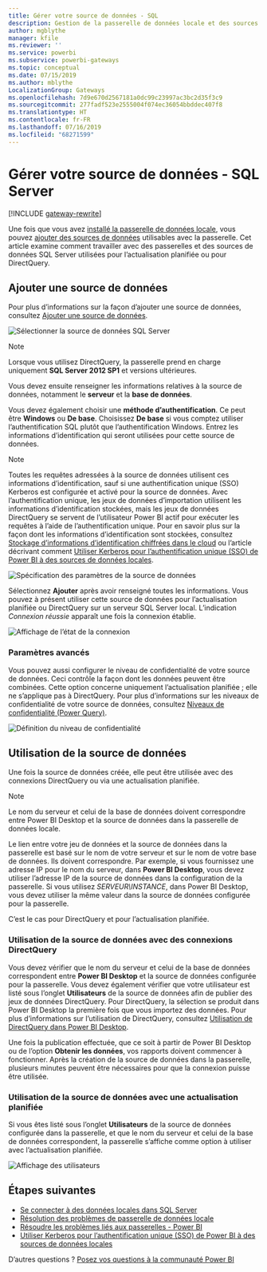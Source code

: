 ```yaml
---
title: Gérer votre source de données - SQL
description: Gestion de la passerelle de données locale et des sources de données associées.
author: mgblythe
manager: kfile
ms.reviewer: ''
ms.service: powerbi
ms.subservice: powerbi-gateways
ms.topic: conceptual
ms.date: 07/15/2019
ms.author: mblythe
LocalizationGroup: Gateways
ms.openlocfilehash: 7d9e670d2567181a0dc99c23997ac3bc2d35f3c9
ms.sourcegitcommit: 277fadf523e2555004f074ec36054bbddec407f8
ms.translationtype: HT
ms.contentlocale: fr-FR
ms.lasthandoff: 07/16/2019
ms.locfileid: "68271599"
---
```

# <a name="manage-your-data-source---sql-server"></a>Gérer votre source de données - SQL Server

[!INCLUDE [gateway-rewrite](includes/gateway-rewrite.md)]

Une fois que vous avez [installé la passerelle de données locale](/data-integration/gateway/service-gateway-install), vous pouvez [ajouter des sources de données](service-gateway-data-sources.md#add-a-data-source) utilisables avec la passerelle. Cet article examine comment travailler avec des passerelles et des sources de données SQL Server utilisées pour l’actualisation planifiée ou pour DirectQuery.

## <a name="add-a-data-source"></a>Ajouter une source de données

Pour plus d’informations sur la façon d’ajouter une source de données, consultez [Ajouter une source de données](service-gateway-data-sources.md#add-a-data-source).

![Sélectionner la source de données SQL Server](media/service-gateway-enterprise-manage-sql/datasourcesettings2.png)

> [!NOTE]
> Lorsque vous utilisez DirectQuery, la passerelle prend en charge uniquement **SQL Server 2012 SP1** et versions ultérieures.

Vous devez ensuite renseigner les informations relatives à la source de données, notamment le **serveur** et la **base de données**.  

Vous devez également choisir une **méthode d’authentification**. Ce peut être **Windows** ou **De base**. Choisissez **De base** si vous comptez utiliser l’authentification SQL plutôt que l’authentification Windows. Entrez les informations d’identification qui seront utilisées pour cette source de données.

> [!NOTE]
> Toutes les requêtes adressées à la source de données utilisent ces informations d’identification, sauf si une authentification unique (SSO) Kerberos est configurée et activé pour la source de données. Avec l’authentification unique, les jeux de données d’importation utilisent les informations d’identification stockées, mais les jeux de données DirectQuery se servent de l’utilisateur Power BI actif pour exécuter les requêtes à l’aide de l’authentification unique. Pour en savoir plus sur la façon dont les informations d’identification sont stockées, consultez [Stockage d’informations d’identification chiffrées dans le cloud](service-gateway-data-sources.md#storing-encrypted-credentials-in-the-cloud) ou l’article décrivant comment [Utiliser Kerberos pour l’authentification unique (SSO) de Power BI à des sources de données locales](service-gateway-sso-kerberos.md).

![Spécification des paramètres de la source de données](media/service-gateway-enterprise-manage-sql/datasourcesettings3.png)

Sélectionnez **Ajouter** après avoir renseigné toutes les informations. Vous pouvez à présent utiliser cette source de données pour l’actualisation planifiée ou DirectQuery sur un serveur SQL Server local. L’indication *Connexion réussie* apparaît une fois la connexion établie.

![Affichage de l’état de la connexion](media/service-gateway-enterprise-manage-sql/datasourcesettings4.png)

### <a name="advanced-settings"></a>Paramètres avancés

Vous pouvez aussi configurer le niveau de confidentialité de votre source de données. Ceci contrôle la façon dont les données peuvent être combinées. Cette option concerne uniquement l’actualisation planifiée ; elle ne s’applique pas à DirectQuery. Pour plus d’informations sur les niveaux de confidentialité de votre source de données, consultez [Niveaux de confidentialité (Power Query)](https://support.office.com/article/Privacy-levels-Power-Query-CC3EDE4D-359E-4B28-BC72-9BEE7900B540).

![Définition du niveau de confidentialité](media/service-gateway-enterprise-manage-sql/datasourcesettings9.png)

## <a name="using-the-data-source"></a>Utilisation de la source de données

Une fois la source de données créée, elle peut être utilisée avec des connexions DirectQuery ou via une actualisation planifiée.

> [!NOTE]
> Le nom du serveur et celui de la base de données doivent correspondre entre Power BI Desktop et la source de données dans la passerelle de données locale.

Le lien entre votre jeu de données et la source de données dans la passerelle est basé sur le nom de votre serveur et sur le nom de votre base de données. Ils doivent correspondre. Par exemple, si vous fournissez une adresse IP pour le nom du serveur, dans **Power BI Desktop**, vous devez utiliser l’adresse IP de la source de données dans la configuration de la passerelle. Si vous utilisez *SERVEUR\INSTANCE*, dans Power BI Desktop, vous devez utiliser la même valeur dans la source de données configurée pour la passerelle.

C’est le cas pour DirectQuery et pour l’actualisation planifiée.

### <a name="using-the-data-source-with-directquery-connections"></a>Utilisation de la source de données avec des connexions DirectQuery

Vous devez vérifier que le nom du serveur et celui de la base de données correspondent entre **Power BI Desktop** et la source de données configurée pour la passerelle. Vous devez également vérifier que votre utilisateur est listé sous l’onglet **Utilisateurs** de la source de données afin de publier des jeux de données DirectQuery. Pour DirectQuery, la sélection se produit dans Power BI Desktop la première fois que vous importez des données. Pour plus d’informations sur l’utilisation de DirectQuery, consultez [Utilisation de DirectQuery dans Power BI Desktop](desktop-use-directquery.md).

Une fois la publication effectuée, que ce soit à partir de Power BI Desktop ou de l’option **Obtenir les données**, vos rapports doivent commencer à fonctionner. Après la création de la source de données dans la passerelle, plusieurs minutes peuvent être nécessaires pour que la connexion puisse être utilisée.

### <a name="using-the-data-source-with-scheduled-refresh"></a>Utilisation de la source de données avec une actualisation planifiée

Si vous êtes listé sous l’onglet **Utilisateurs** de la source de données configurée dans la passerelle, et que le nom du serveur et celui de la base de données correspondent, la passerelle s’affiche comme option à utiliser avec l’actualisation planifiée.

![Affichage des utilisateurs](media/service-gateway-enterprise-manage-sql/powerbi-gateway-enterprise-schedule-refresh.png)

## <a name="next-steps"></a>Étapes suivantes

* [Se connecter à des données locales dans SQL Server](service-gateway-sql-tutorial.md)
* [Résolution des problèmes de passerelle de données locale](/data-integration/gateway/service-gateway-tshoot)
* [Résoudre les problèmes liés aux passerelles - Power BI](service-gateway-onprem-tshoot.md)
* [Utiliser Kerberos pour l’authentification unique (SSO) de Power BI à des sources de données locales](service-gateway-sso-kerberos.md)

D’autres questions ? [Posez vos questions à la communauté Power BI](http://community.powerbi.com/)

